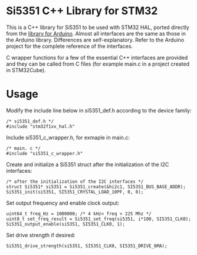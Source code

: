 # Si5351 C++ Library for STM32
This is a C++ library for Si5351 to be used with STM32 HAL, ported directly from the [library for Arduino](https://github.com/etherkit/Si5351Arduino). Almost all interfaces are the same as those in the Arduino library. Differences are self-explanatory. Refer to the Arduino project for the complete reference of the interfaces.

C wrapper functions for a few of the essential C++ interfaces are provided and they can be called from C files (for example main.c in a project created in STM32Cube).
# Usage
Modify the include line below in si5351_def.h according to the device family:
```
/* si5351_def.h */
#include "stm32f1xx_hal.h"
```
Include si5351_c_wrapper.h, for exmaple in main.c:
```
/* main. c */
#include "si5351_c_wrapper.h"
```
Create and initialize a Si5351 struct after the initialization of the I2C interfaces:
```
/* after the initialization of the I2C interfaces */
struct Si5351* si5351 = Si5351_create(&hi2c1, SI5351_BUS_BASE_ADDR);
Si5351_init(si5351, SI5351_CRYSTAL_LOAD_10PF, 0, 0);
```
Set output frequency and enable clock output:
```
uint64_t freq_Hz = 1000000; /* 4 kHz< freq < 225 Mhz */
uint8_t set_freq_result = Si5351_set_freq(si5351, i*100, SI5351_CLK0);
Si5351_output_enable(si5351, SI5351_CLK0, 1);
```
Set drive strength if desired:

```
Si5351_drive_strength(si5351, SI5351_CLK0, SI5351_DRIVE_6MA);
```
